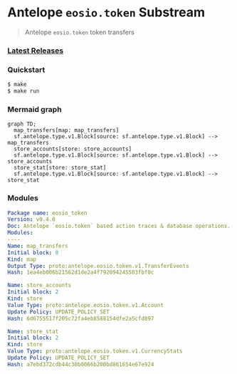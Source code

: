 # Antelope `eosio.token` Substream

> Antelope `eosio.token` token transfers

### [Latest Releases](https://github.com/pinax-network/substreams/releases)

### Quickstart

```bash
$ make
$ make run
```

### Mermaid graph

```mermaid
graph TD;
  map_transfers[map: map_transfers]
  sf.antelope.type.v1.Block[source: sf.antelope.type.v1.Block] --> map_transfers
  store_accounts[store: store_accounts]
  sf.antelope.type.v1.Block[source: sf.antelope.type.v1.Block] --> store_accounts
  store_stat[store: store_stat]
  sf.antelope.type.v1.Block[source: sf.antelope.type.v1.Block] --> store_stat
```

### Modules

```yaml
Package name: eosio_token
Version: v0.4.0
Doc: Antelope `eosio.token` based action traces & database operations.
Modules:
----
Name: map_transfers
Initial block: 0
Kind: map
Output Type: proto:antelope.eosio.token.v1.TransferEvents
Hash: 1ea4eb006b21562d1de2a4f792094245503fbf0c

Name: store_accounts
Initial block: 2
Kind: store
Value Type: proto:antelope.eosio.token.v1.Account
Update Policy: UPDATE_POLICY_SET
Hash: 6d6755517f205c72fa4eb8588154dfe2a5cfd897

Name: store_stat
Initial block: 2
Kind: store
Value Type: proto:antelope.eosio.token.v1.CurrencyStats
Update Policy: UPDATE_POLICY_SET
Hash: a7ebd372cdb44c30b0066b200bd861654e67e924
```